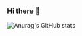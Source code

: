 ### Hi there 👋

![Anurag's GitHub stats](https://github-readme-stats.vercel.app/api?username=SametCimen1&show_icons=true&theme=radical&text_color=FFFFFF&title_color=77FFCE&icon_color=42FF00)
